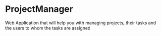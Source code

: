 # ProjectManager
Web Application that will help you with managing projects, their tasks and the users to whom the tasks are assigned

